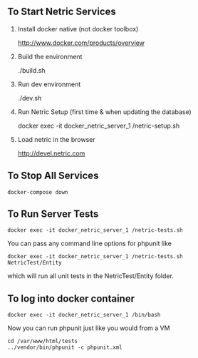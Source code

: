 ## To Start Netric Services
    
1. Install docker native (not docker toolbox)

    http://www.docker.com/products/overview

2. Build the environment
    
    ./build.sh
    
3. Run dev environment

    ./dev.sh

4. Run Netric Setup (first time & when updating the database)

    docker exec -it docker_netric_server_1 /netric-setup.sh
    
5. Load netric in the browser

    http://devel.netric.com
    
## To Stop All Services
    
    docker-compose down

## To Run Server Tests

    docker exec -it docker_netric_server_1 /netric-tests.sh

You can pass any command line options for phpunit like
    
    docker exec -it docker_netric_server_1 /netric-tests.sh NetricTest/Entity

which will run all unit tests in the NetricTest/Entity folder.

## To log into docker container
    
    docker exec -it docker_netric_server_1 /bin/bash
    
Now you can run phpunit just like you would from a VM
    
    cd /var/www/html/tests
    ../vendor/bin/phpunit -c phpunit.xml